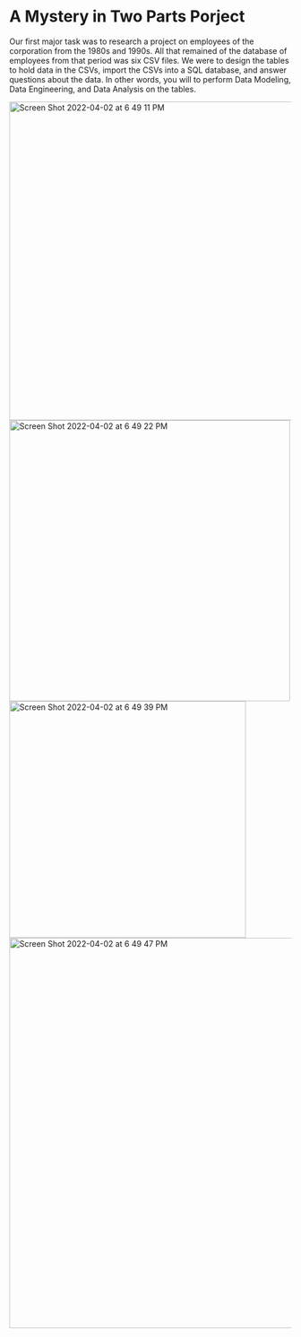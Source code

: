 # A Mystery in Two Parts Porject

Our first major task was to research a project on employees of the corporation from the 1980s and 1990s. All that remained of the database of employees from that period was six CSV files. We were to design the tables to hold data in the CSVs, import the CSVs into a SQL database, and answer questions about the data. In other words, you will to perform Data Modeling, Data Engineering, and Data Analysis on the tables. 

<img width="568" alt="Screen Shot 2022-04-02 at 6 49 11 PM" src="https://user-images.githubusercontent.com/85032280/161405277-0d89145e-b9d1-45ae-a2d4-5fe54b4f3866.png">
<img width="501" alt="Screen Shot 2022-04-02 at 6 49 22 PM" src="https://user-images.githubusercontent.com/85032280/161405279-05e07fd0-03a4-4508-aeae-98a6a9803316.png">
<img width="422" alt="Screen Shot 2022-04-02 at 6 49 39 PM" src="https://user-images.githubusercontent.com/85032280/161405280-ef262cb4-f741-463a-87bd-257f57d5f2a9.png">
<img width="696" alt="Screen Shot 2022-04-02 at 6 49 47 PM" src="https://user-images.githubusercontent.com/85032280/161405281-933a662c-4da7-413d-bcec-4eec83fc7dde.png">
